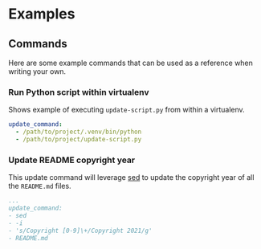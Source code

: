 # Examples

## Commands

Here are some example commands that can be used as a reference when writing your own.

### Run Python script within virtualenv

Shows example of executing `update-script.py` from within a virtualenv.

```yaml
update_command:
  - /path/to/project/.venv/bin/python
  - /path/to/project/update-script.py
```

### Update README copyright year

This update command will leverage [sed](https://www.gnu.org/software/sed/manual/sed.html) to update the copyright year of all the `README.md` files.

```yaml
...
update_command:
- sed
- -i
- 's/Copyright [0-9]\+/Copyright 2021/g'
- README.md
```
